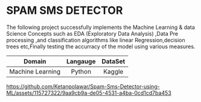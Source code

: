 #   SPAM SMS DETECTOR

The following project successfully implements the Machine Learning & data Science Concepts such as EDA (Exploratory Data Analysis) ,Data Pre processing ,and classification algorithms like linear Regression,decision trees etc,Finally testing the accurracy of the model using various measures.

| Domain | Langauge  | DataSet|
|:---:|:----:|:-----------:|
|Machine Learning| Python |Kaggle|

https://github.com/Ketanpolawar/Spam-Sms-Detector-using-ML/assets/115727322/9aa9cb9a-de05-4531-a4ba-0cd1cd7ba453

